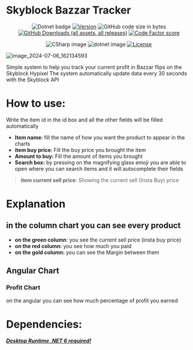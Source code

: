# **Skyblock Bazzar Tracker**
<div align="center">
    
  ![Dotnet badge](https://github.com/nadav26740/Skyblock-Bazzar-Tracker/actions/workflows/dotnet.yml/badge.svg)
  [![Version](https://img.shields.io/badge/Version-0.2.5-blue?style=flat)](https://github.com/nadav26740/Skyblock-Bazzar-Tracker/releases)
  ![GitHub code size in bytes](https://img.shields.io/github/languages/code-size/nadav26740/Skyblock-Bazzar-Tracker?style=flat)
  [![GitHub Downloads (all assets, all releases)](https://img.shields.io/github/downloads/nadav26740/Skyblock-Bazzar-Tracker/total?style=flat&logo=github)](https://github.com/nadav26740/Skyblock-Bazzar-Tracker/releases)
  [![Code Factor score](https://www.codefactor.io/repository/github/nadav26740/skyblock-bazzar-tracker/badge)](https://www.codefactor.io/repository/github/nadav26740/skyblock-bazzar-tracker)

  ![CSharp image](https://ziadoua.github.io/m3-Markdown-Badges/badges/CSharp/csharp1.svg)
  ![dotnet image](https://ziadoua.github.io/m3-Markdown-Badges/badges/dotNET/dotnet1.svg)
  [![License](https://ziadoua.github.io/m3-Markdown-Badges/badges/LicenceGPLv3/licencegplv31.svg)](./LICENSE.txt)
  <!--Badges From https://github.com/ziadOUA/m3-Markdown-Badges-->
  
</div>

![image_2024-07-06_162134593](https://github.com/nadav26740/Skyblock-Bazzar-Tracker/assets/46380330/b958b29d-dc9f-40d5-adc9-4859324ba476)

Simple system to help you track your current profit in Bazzar flips on the Skyblock Hypixel
The system automatically update data every 30 seconds with the Skyblock API  

# **How to use:**
Write the item id in the id box and all the other fields will be filled automatically 

- **Item name**: fill the name of how you want the product to appear in the charts
- **item buy price**: Fill the buy price you brought the item
- **Amount to buy:** Fill the amount of items you brought
- **Search box:** by pressing on the magnifying glass emoji you are able to open where you can search items and it will autocomplete their fields 
> **item current sell price**: Showing the current sell (Insta Buy) price

# Explanation
## in the column chart you can see every product
- **on the green column**: you see the current sell price (insta buy price)
- **on the red column:** you see how much you paid
- **on the gold column:** you can see the Margin between them

## Angular Chart
### Profit Chart
on the angular you can see how much percentage of profit you earned

# Dependencies:
[***Desktop Runtime .NET 6 required!***](https://dotnet.microsoft.com/en-us/download/dotnet/thank-you/runtime-desktop-6.0.32-windows-x64-installer)
